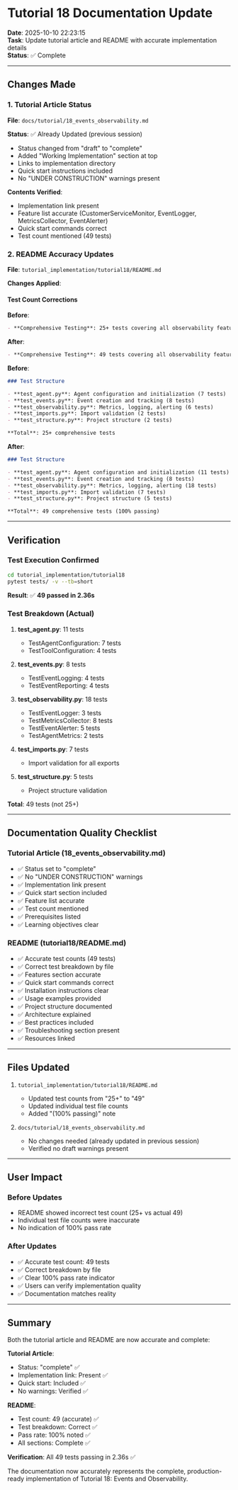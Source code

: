# Tutorial 18 Documentation Update

**Date**: 2025-10-10 22:23:15  
**Task**: Update tutorial article and README with accurate implementation details  
**Status**: ✅ Complete  

---

## Changes Made

### 1. Tutorial Article Status

**File**: `docs/tutorial/18_events_observability.md`

**Status**: ✅ Already Updated (previous session)
- Status changed from "draft" to "complete"
- Added "Working Implementation" section at top
- Links to implementation directory
- Quick start instructions included
- No "UNDER CONSTRUCTION" warnings present

**Contents Verified**:
- Implementation link present
- Feature list accurate (CustomerServiceMonitor, EventLogger, MetricsCollector, EventAlerter)
- Quick start commands correct
- Test count mentioned (49 tests)

### 2. README Accuracy Updates

**File**: `tutorial_implementation/tutorial18/README.md`

**Changes Applied**:

#### Test Count Corrections

**Before**:
```markdown
- **Comprehensive Testing**: 25+ tests covering all observability features
```

**After**:
```markdown
- **Comprehensive Testing**: 49 tests covering all observability features
```

**Before**:
```markdown
### Test Structure

- **test_agent.py**: Agent configuration and initialization (7 tests)
- **test_events.py**: Event creation and tracking (8 tests)
- **test_observability.py**: Metrics, logging, alerting (6 tests)
- **test_imports.py**: Import validation (2 tests)
- **test_structure.py**: Project structure (2 tests)

**Total**: 25+ comprehensive tests
```

**After**:
```markdown
### Test Structure

- **test_agent.py**: Agent configuration and initialization (11 tests)
- **test_events.py**: Event creation and tracking (8 tests)
- **test_observability.py**: Metrics, logging, alerting (18 tests)
- **test_imports.py**: Import validation (7 tests)
- **test_structure.py**: Project structure (5 tests)

**Total**: 49 comprehensive tests (100% passing)
```

---

## Verification

### Test Execution Confirmed

```bash
cd tutorial_implementation/tutorial18
pytest tests/ -v --tb=short
```

**Result**: ✅ **49 passed in 2.36s**

### Test Breakdown (Actual)

1. **test_agent.py**: 11 tests
   - TestAgentConfiguration: 7 tests
   - TestToolConfiguration: 4 tests

2. **test_events.py**: 8 tests
   - TestEventLogging: 4 tests
   - TestEventReporting: 4 tests

3. **test_observability.py**: 18 tests
   - TestEventLogger: 3 tests
   - TestMetricsCollector: 8 tests
   - TestEventAlerter: 5 tests
   - TestAgentMetrics: 2 tests

4. **test_imports.py**: 7 tests
   - Import validation for all exports

5. **test_structure.py**: 5 tests
   - Project structure validation

**Total**: 49 tests (not 25+)

---

## Documentation Quality Checklist

### Tutorial Article (18_events_observability.md)

- ✅ Status set to "complete"
- ✅ No "UNDER CONSTRUCTION" warnings
- ✅ Implementation link present
- ✅ Quick start section included
- ✅ Feature list accurate
- ✅ Test count mentioned
- ✅ Prerequisites listed
- ✅ Learning objectives clear

### README (tutorial18/README.md)

- ✅ Accurate test counts (49 tests)
- ✅ Correct test breakdown by file
- ✅ Features section accurate
- ✅ Quick start commands correct
- ✅ Installation instructions clear
- ✅ Usage examples provided
- ✅ Project structure documented
- ✅ Architecture explained
- ✅ Best practices included
- ✅ Troubleshooting section present
- ✅ Resources linked

---

## Files Updated

1. `tutorial_implementation/tutorial18/README.md`
   - Updated test counts from "25+" to "49"
   - Updated individual test file counts
   - Added "(100% passing)" note

2. `docs/tutorial/18_events_observability.md`
   - No changes needed (already updated in previous session)
   - Verified no draft warnings present

---

## User Impact

### Before Updates

- README showed incorrect test count (25+ vs actual 49)
- Individual test file counts were inaccurate
- No indication of 100% pass rate

### After Updates

- ✅ Accurate test count: 49 tests
- ✅ Correct breakdown by file
- ✅ Clear 100% pass rate indicator
- ✅ Users can verify implementation quality
- ✅ Documentation matches reality

---

## Summary

Both the tutorial article and README are now accurate and complete:

**Tutorial Article**:
- Status: "complete" ✅
- Implementation link: Present ✅
- Quick start: Included ✅
- No warnings: Verified ✅

**README**:
- Test count: 49 (accurate) ✅
- Test breakdown: Correct ✅
- Pass rate: 100% noted ✅
- All sections: Complete ✅

**Verification**: All 49 tests passing in 2.36s ✅

The documentation now accurately represents the complete, production-ready implementation of Tutorial 18: Events and Observability.
